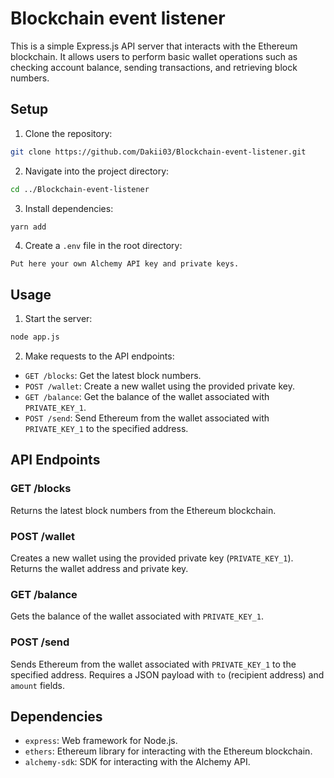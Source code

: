# Blockchain event listener

This is a simple Express.js API server that interacts with the Ethereum blockchain. It allows users to perform basic wallet operations such as checking account balance, sending transactions, and retrieving block numbers.

## Setup

1. Clone the repository:

```bash
git clone https://github.com/Dakii03/Blockchain-event-listener.git
```

2. Navigate into the project directory:

```bash
cd ../Blockchain-event-listener
```

3. Install dependencies:

```bash
yarn add
```

4. Create a `.env` file in the root directory:

```plaintext
Put here your own Alchemy API key and private keys.
```

## Usage

1. Start the server:

```bash
node app.js
```

2. Make requests to the API endpoints:

- `GET /blocks`: Get the latest block numbers.
- `POST /wallet`: Create a new wallet using the provided private key.
- `GET /balance`: Get the balance of the wallet associated with `PRIVATE_KEY_1`.
- `POST /send`: Send Ethereum from the wallet associated with `PRIVATE_KEY_1` to the specified address.

## API Endpoints

### GET /blocks

Returns the latest block numbers from the Ethereum blockchain.

### POST /wallet

Creates a new wallet using the provided private key (`PRIVATE_KEY_1`). Returns the wallet address and private key.

### GET /balance

Gets the balance of the wallet associated with `PRIVATE_KEY_1`.

### POST /send

Sends Ethereum from the wallet associated with `PRIVATE_KEY_1` to the specified address. Requires a JSON payload with `to` (recipient address) and `amount` fields.

## Dependencies

- `express`: Web framework for Node.js.
- `ethers`: Ethereum library for interacting with the Ethereum blockchain.
- `alchemy-sdk`: SDK for interacting with the Alchemy API.
